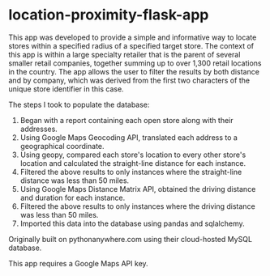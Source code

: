 # location-proximity-flask-app

This app was developed to provide a simple and informative way to locate stores within a specified radius of a specified target store. The context of this app is within a large specialty retailer that is the parent of several smaller retail companies, together summing up to over 1,300 retail locations in the country. The app allows the user to filter the results by both distance and by company, which was derived from the first two characters of the unique store identifier in this case.

The steps I took to populate the database:
  1) Began with a report containing each open store along with their addresses.
  2) Using Google Maps Geocoding API, translated each address to a geographical coordinate.
  3) Using geopy, compared each store's location to every other store's location and calculated the straight-line distance for each instance.
  4) Filtered the above results to only instances where the straight-line distance was less than 50 miles.
  5) Using Google Maps Distance Matrix API, obtained the driving distance and duration for each instance.
  6) Filtered the above results to only instances where the driving distance was less than 50 miles.
  7) Imported this data into the database using pandas and sqlalchemy.
  
Originally built on pythonanywhere.com using their cloud-hosted MySQL database.

This app requires a Google Maps API key.
